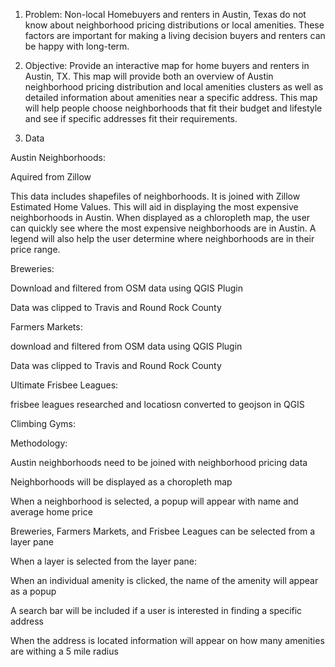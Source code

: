 1.	Problem: Non-local Homebuyers and renters in Austin, Texas do not know about neighborhood pricing distributions or local amenities. These factors are important for making a living decision buyers and renters can be happy with long-term. 

2.	Objective: Provide an interactive map for home buyers and renters in Austin, TX. This map will provide both an overview of Austin neighborhood pricing distribution and local amenities clusters as well as detailed information about amenities near a specific address. This map will help people choose neighborhoods that fit their budget and lifestyle and see if specific addresses fit their requirements.   

3.	Data


Austin Neighborhoods: 

Aquired from Zillow 

This data includes shapefiles of neighborhoods. It is joined with Zillow Estimated Home Values. This will aid in displaying 
      the most expensive neighborhoods in Austin. When displayed as a chloropleth map, the user can quickly see where the most         expensive neighborhoods are in Austin. A legend will also help the user determine where neighborhoods are in their price
      range. 


Breweries:

Download and filtered from OSM data using QGIS Plugin 

Data was clipped to Travis and Round Rock County 


Farmers Markets: 

download and filtered from OSM data using QGIS Plugin

Data was clipped to Travis and Round Rock County 


Ultimate Frisbee Leagues: 

frisbee leagues researched and locatiosn converted to geojson in QGIS 
 

Climbing Gyms:
  




Methodology: 

Austin neighborhoods need to be joined with neighborhood pricing data 

Neighborhoods will be displayed as a choropleth map 

When a neighborhood is selected, a popup will appear with name and average home price 

Breweries, Farmers Markets, and Frisbee Leagues can be selected from a layer pane 

When a layer is selected from the layer pane: 

When an individual amenity is clicked, the name of the amenity will appear as a popup 

A search bar will be included if a user is interested in finding a specific address 

When the address is located information will appear on how many amenities are withing a 5 mile radius 


